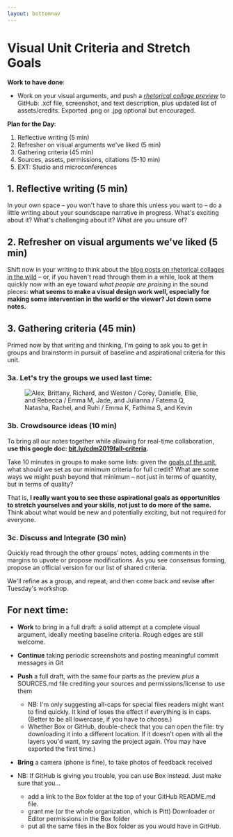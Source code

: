 ```yaml
---
layout: bottomnav
---
```


# Visual Unit Criteria and Stretch Goals

**Work to have done**:

* Work on your visual arguments, and push a _[rhetorical collage preview](https://github.com/benmiller314/soundscape-prompt-2019fall)_ to GitHub: .xcf file, screenshot, and text description, plus updated list of assets/credits. Exported .png or .jpg optional but encouraged.

**Plan for the Day**:
1. Reflective writing (5 min)
2. Refresher on visual arguments we've liked (5 min)
3. Gathering criteria (45 min)
4. Sources, assets, permissions, citations (5-10 min)
5. EXT: Studio and microconferences

<!-- Start with review of GH Desktop for pushing large folders -->
## 1. Reflective writing (5 min) <!-- we get here at 2:38 -->
<div class="alert alert-success">
In your own space – you won't have to share this unless you want to – do a little writing about your soundscape narrative in progress. What's exciting about it? What's challenging about it? What are you unsure of?
</div>

## 2. Refresher on visual arguments we've liked (5 min)
Shift now in your writing to think about the [blog posts on rhetorical collages  in the wild]({{site.github.repository_url}}/issues/7) – or, if you haven't read through them in a while, look at them quickly now with an eye toward _what people are praising_ in the sound pieces:  **what seems to make a visual design work well, especially for making some intervention in the world or the viewer? Jot down some notes.**

## 3. Gathering criteria (45 min)
Primed now by that writing and thinking, I'm going to ask you to get in groups and brainstorm in pursuit of baseline and aspirational criteria for this unit.

### 3a. Let's try the groups we used last time:
<figure>
<img src="/{{site.course.base_path}}assets/img/2019fall-seating-groups.png" alt="Alex, Brittany, Richard, and Weston / Corey, Danielle, Ellie, and Rebecca / Emma M, Jade, and Julianna / Fatema Q, Natasha, Rachel, and Ruhi / Emma K, Fathima S, and Kevin">
</figure>

### 3b. Crowdsource ideas (10 min) <!-- start at ~2:53 -->
To bring all our notes together while allowing for real-time collaboration, **use this google doc: [bit.ly/cdm2019fall-criteria](http://bit.ly/cdm2019fall-criteria).**

<div class="alert alert-success">
Take 10 minutes in groups to make some lists: given the <a href="https://github.com/benmiller314/visual-argument-2019fall#project-2-visual-argument--rhetorical-collage">goals of the unit</a>, what should we set as our minimum criteria for full credit? What are some ways we might push beyond that minimum – not just in terms of quantity, but in terms of quality?

That is, <strong>I really want you to see these aspirational goals as opportunities to stretch yourselves and your skills, not just to do more of the same.</strong> Think about what would be new and potentially exciting, but not required for everyone.
</div>

### 3c. Discuss and Integrate (30 min)
Quickly read through the other groups' notes, adding comments in the margins to upvote or propose modifications. As you see consensus forming, propose an official version for our list of shared criteria.

We'll refine as a group, and repeat, and then come back and revise after Tuesday's workshop.



## For next time:
* **Work** to bring in a full draft: a solid attempt at a complete visual argument, ideally meeting baseline criteria. Rough edges are still welcome.
* **Continue** taking periodic screenshots and posting meaningful commit messages in Git
* **Push** a full draft, with the same four parts as the preview *plus* a SOURCES.md file crediting your sources and permissions/license to use them
  - NB: I'm only suggesting all-caps for special files readers might want to find quickly. It kind of loses the effect if everything is in caps. (Better to be all lowercase, if you have to choose.)
  - Whether Box or GitHub, double-check that you can open the file: try downloading it into a different location. If it doesn't open with all the layers you'd want, try saving the project again. (You may have exported the first time.)
* **Bring** a camera (phone is fine), to take photos of feedback received

* NB: If GitHub is giving you trouble, you can use Box instead. Just make sure that you...
  - add a link to the Box folder at the top of your GitHub README.md file.
  - grant me (or the whole organization, which is Pitt) Downloader or Editor permissions in the Box folder
  - put all the same files in the Box folder as you would have in GitHub.


<!--
<div class="alert alert-danger"><strong>If you couldn't get git-lfs working</strong>, and even a zip file is too big for GitHub, <a href="http://pitt.box.com">you can use Box</a> to share your Audacity file and its associated data folder. But please still do use git to keep track of your revision choices when possible, perhaps by committing screenshots. And may I suggest adding a link to your Box folder in your GitHub repository's README.md?
</div>
-->
